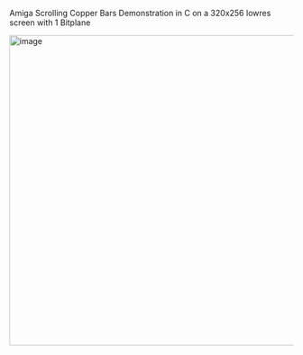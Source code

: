 Amiga Scrolling Copper Bars Demonstration in C on a 320x256 lowres screen with 1 Bitplane

<img width="662" height="551" alt="image" src="https://github.com/user-attachments/assets/05928755-31e3-412f-b126-96d33b719115" />
